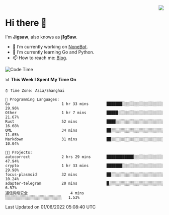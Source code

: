 <a href="#">
  <img align="right" src="https://github-readme-stats.vercel.app/api?username=j1g5awi&count_private=true&show_icons=true&title_color=80070B&text_color=B3B3B3&bg_color=212121&icon_color=80070B" />
</a>

# Hi there 👋

I'm **Jigsaw**, also knows as **j1g5aw**.

- 🔭 I’m currently working on [NoneBot](https://github.com/nonebot).
- 🌱 I’m currently learning Go and Python.
- 📫 How to reach me: [Blog](https://blog.maddestroyer.xyz/).

<!--START_SECTION:waka-->
![Code Time](http://img.shields.io/badge/Code%20Time-0%20secs-blue)

📊 **This Week I Spent My Time On** 

```text
⌚︎ Time Zone: Asia/Shanghai

💬 Programming Languages: 
Go                       1 hr 33 mins        ███████░░░░░░░░░░░░░░░░░░   29.96% 
Other                    1 hr 7 mins         █████░░░░░░░░░░░░░░░░░░░░   21.67% 
Rust                     52 mins             ████░░░░░░░░░░░░░░░░░░░░░   16.68% 
QML                      34 mins             ██░░░░░░░░░░░░░░░░░░░░░░░   11.05% 
Markdown                 31 mins             ██░░░░░░░░░░░░░░░░░░░░░░░   10.04%

🐱‍💻 Projects: 
autocorrect              2 hrs 29 mins       ████████████░░░░░░░░░░░░░   47.94% 
crypto                   1 hr 33 mins        ███████░░░░░░░░░░░░░░░░░░   29.98% 
focus-plasmoid           32 mins             ██░░░░░░░░░░░░░░░░░░░░░░░   10.24% 
adapter-telegram         20 mins             █░░░░░░░░░░░░░░░░░░░░░░░░   6.57% 
通信网络安全                   4 mins              ░░░░░░░░░░░░░░░░░░░░░░░░░   1.53%

```


 Last Updated on 01/06/2022 05:08:40 UTC
<!--END_SECTION:waka-->
